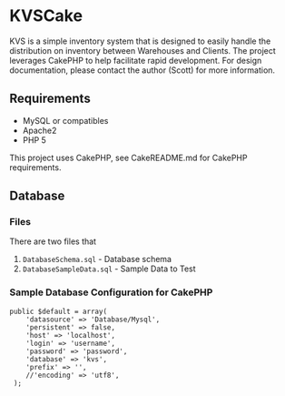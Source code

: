# KVSCake
KVS is a simple inventory system that is designed to easily handle the distribution on inventory between Warehouses and Clients.  The project leverages CakePHP to help facilitate rapid development.  For design documentation, please contact the author (Scott) for more information.

## Requirements
- MySQL or compatibles
- Apache2
- PHP 5

This project uses CakePHP, see CakeREADME.md for CakePHP requirements.

## Database
### Files 
There are two files that 

1. `DatabaseSchema.sql` - Database schema
2. `DatabaseSampleData.sql` - Sample Data to Test

### Sample Database Configuration for CakePHP
```
public $default = array(
	'datasource' => 'Database/Mysql',
	'persistent' => false,
	'host' => 'localhost',
	'login' => 'username',
	'password' => 'password',
	'database' => 'kvs',
	'prefix' => '',
	//'encoding' => 'utf8',
 );
```
